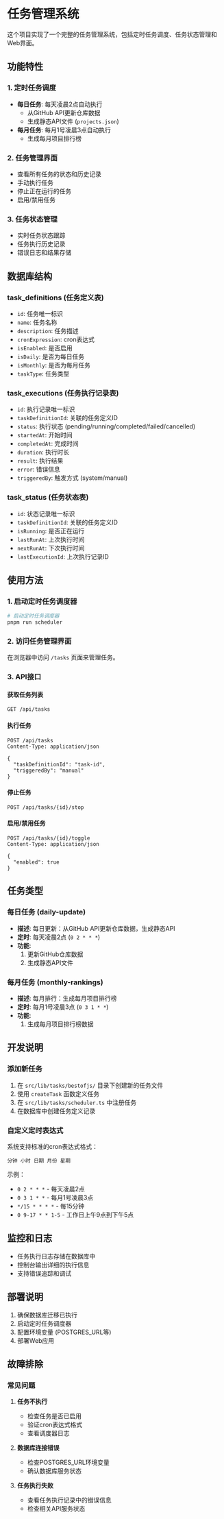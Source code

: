 # 任务管理系统

这个项目实现了一个完整的任务管理系统，包括定时任务调度、任务状态管理和Web界面。

## 功能特性

### 1. 定时任务调度
- **每日任务**: 每天凌晨2点自动执行
  - 从GitHub API更新仓库数据
  - 生成静态API文件 (`projects.json`)
- **每月任务**: 每月1号凌晨3点自动执行
  - 生成每月项目排行榜

### 2. 任务管理界面
- 查看所有任务的状态和历史记录
- 手动执行任务
- 停止正在运行的任务
- 启用/禁用任务

### 3. 任务状态管理
- 实时任务状态跟踪
- 任务执行历史记录
- 错误日志和结果存储

## 数据库结构

### task_definitions (任务定义表)
- `id`: 任务唯一标识
- `name`: 任务名称
- `description`: 任务描述
- `cronExpression`: cron表达式
- `isEnabled`: 是否启用
- `isDaily`: 是否为每日任务
- `isMonthly`: 是否为每月任务
- `taskType`: 任务类型

### task_executions (任务执行记录表)
- `id`: 执行记录唯一标识
- `taskDefinitionId`: 关联的任务定义ID
- `status`: 执行状态 (pending/running/completed/failed/cancelled)
- `startedAt`: 开始时间
- `completedAt`: 完成时间
- `duration`: 执行时长
- `result`: 执行结果
- `error`: 错误信息
- `triggeredBy`: 触发方式 (system/manual)

### task_status (任务状态表)
- `id`: 状态记录唯一标识
- `taskDefinitionId`: 关联的任务定义ID
- `isRunning`: 是否正在运行
- `lastRunAt`: 上次执行时间
- `nextRunAt`: 下次执行时间
- `lastExecutionId`: 上次执行记录ID

## 使用方法

### 1. 启动定时任务调度器

```bash
# 启动定时任务调度器
pnpm run scheduler
```

### 2. 访问任务管理界面

在浏览器中访问 `/tasks` 页面来管理任务。

### 3. API接口

#### 获取任务列表
```http
GET /api/tasks
```

#### 执行任务
```http
POST /api/tasks
Content-Type: application/json

{
  "taskDefinitionId": "task-id",
  "triggeredBy": "manual"
}
```

#### 停止任务
```http
POST /api/tasks/{id}/stop
```

#### 启用/禁用任务
```http
POST /api/tasks/{id}/toggle
Content-Type: application/json

{
  "enabled": true
}
```

## 任务类型

### 每日任务 (daily-update)
- **描述**: 每日更新：从GitHub API更新仓库数据，生成静态API
- **定时**: 每天凌晨2点 (`0 2 * * *`)
- **功能**:
  1. 更新GitHub仓库数据
  2. 生成静态API文件

### 每月任务 (monthly-rankings)
- **描述**: 每月排行：生成每月项目排行榜
- **定时**: 每月1号凌晨3点 (`0 3 1 * *`)
- **功能**:
  1. 生成每月项目排行榜数据

## 开发说明

### 添加新任务

1. 在 `src/lib/tasks/bestofjs/` 目录下创建新的任务文件
2. 使用 `createTask` 函数定义任务
3. 在 `src/lib/tasks/scheduler.ts` 中注册任务
4. 在数据库中创建任务定义记录

### 自定义定时表达式

系统支持标准的cron表达式格式：
```
分钟 小时 日期 月份 星期
```

示例：
- `0 2 * * *` - 每天凌晨2点
- `0 3 1 * *` - 每月1号凌晨3点
- `*/15 * * * *` - 每15分钟
- `0 9-17 * * 1-5` - 工作日上午9点到下午5点

## 监控和日志

- 任务执行日志存储在数据库中
- 控制台输出详细的执行信息
- 支持错误追踪和调试

## 部署说明

1. 确保数据库迁移已执行
2. 启动定时任务调度器
3. 配置环境变量 (POSTGRES_URL等)
4. 部署Web应用

## 故障排除

### 常见问题

1. **任务不执行**
   - 检查任务是否已启用
   - 验证cron表达式格式
   - 查看调度器日志

2. **数据库连接错误**
   - 检查POSTGRES_URL环境变量
   - 确认数据库服务状态

3. **任务执行失败**
   - 查看任务执行记录中的错误信息
   - 检查相关API服务状态 